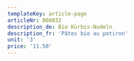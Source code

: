 ```yaml
---
templateKey: article-page
articleNr: B60032
description_de: Bio Kürbis-Nudeln
description_fr: 'Pâtes bio au potiron'
unit: '3'
price: '11.50'
---
```


